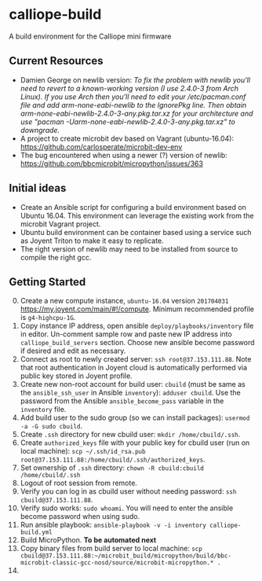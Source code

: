# calliope-build
A build environment for the Calliope mini firmware

## Current Resources ##
 * Damien George on newlib version: *To fix the problem with newlib you'll need to revert to a known-working version (I use 2.4.0-3 from Arch Linux).  If you use Arch then you'll need to edit your /etc/pacman.conf file and add arm-none-eabi-newlib to the IgnorePkg line.  Then obtain arm-none-eabi-newlib-2.4.0-3-any.pkg.tar.xz for your architecture and use "pacman -Uarm-none-eabi-newlib-2.4.0-3-any.pkg.tar.xz" to downgrade.*
 * A project to create microbit dev based on Vagrant (ubuntu-16.04): <https://github.com/carlosperate/microbit-dev-env>
 * The bug encountered when using a newer (?) version of newlib: <https://github.com/bbcmicrobit/micropython/issues/363>

## Initial ideas ##
 * Create an Ansible script for configuring a build environment based on Ubuntu 16.04. This environment can leverage the existing work from the microbit Vagrant project.
 * Ubuntu build environment can be container based using a service such as Joyent Triton to make it easy to replicate.
 * The right version of newlib may need to be installed from source to compile the right gcc.

## Getting Started ##
 0. Create a new compute instance, `ubuntu-16.04` version `201704031` <https://my.joyent.com/main/#!/compute>. Minimum recommended profile is `g4-highcpu-1G`.
 0. Copy instance IP address, open ansible `deploy/playbooks/inventory` file in editor. Un-comment sample row and paste new IP address into `calliope_build_servers` section. Choose new ansible become password if desired and edit as necessary.
 0. Connect as root to newly created server: `ssh root@37.153.111.88`. Note that root authentication in Joyent cloud is automatically performed via public key stored in Joyent profile.
 0. Create new non-root account for build user: `cbuild` (must be same as the `ansible_ssh_user` in Ansible `inventory`): `adduser cbuild`. Use the password from the Ansible `ansible_become_pass` variable in the `inventory` file.
 0. Add build user to the sudo group (so we can install packages): `usermod -a -G sudo cbuild`.
 0. Create `.ssh` directory for new cbuild user: `mkdir /home/cbuild/.ssh`.
 0. Create `authorized_keys` file with your public key for cbuild user (run on local machine): `scp ~/.ssh/id_rsa.pub root@37.153.111.88:/home/cbuild/.ssh/authorized_keys`.
 0. Set ownership of `.ssh` directory: `chown -R cbuild:cbuild /home/cbuild/.ssh`
 0. Logout of root session from remote.
 0. Verify you can log in as cbuild user without needing password: `ssh cbuild@37.153.111.88`.
 0. Verify sudo works: `sudo whoami`. You will need to enter the ansible become password when using sudo.
 0. Run ansible playbook: `ansible-playbook -v -i inventory calliope-build.yml`
 0. Build MicroPython. **To be automated next**
 0. Copy binary files from build server to local machine: `scp cbuild@37.153.111.88:~/microbit_build/micropython/build/bbc-microbit-classic-gcc-nosd/source/microbit-micropython.* .`
 0.
